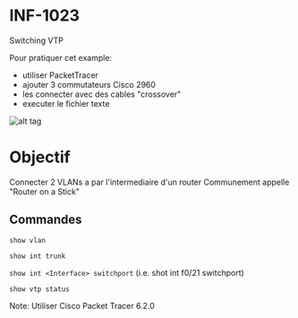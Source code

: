 # INF-1023

Switching VTP

Pour pratiquer cet example:
- utiliser PacketTracer
- ajouter 3 commutateurs Cisco 2960
- les connecter avec des cables "crossover"
- executer le fichier texte

![alt tag](https://github.com/setrar/INF-1023/blob/master/F.SwitchingVTP/SwitchingVTP.png)

# Objectif
Connecter 2 VLANs a par l'intermediaire d'un router
Communement appelle "Router on a Stick"

## Commandes
` show vlan `

` show int trunk `

` show int <Interface> switchport ` (i.e. shot int f0/21 switchport)

` show vtp status `

Note: Utiliser Cisco Packet Tracer 6.2.0
